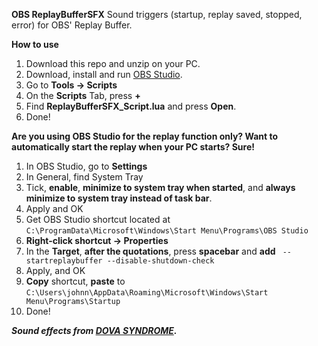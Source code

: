 **OBS ReplayBufferSFX**
Sound triggers (startup, replay saved, stopped, error) for OBS' Replay Buffer.

**How to use**
 1. Download this repo and unzip on your PC.
 2. Download, install and run [OBS Studio](https://obsproject.com/).
 3. Go to **Tools -> Scripts**
 4. On the **Scripts** Tab, press **+**
 5. Find **ReplayBufferSFX_Script.lua** and press **Open**.
 6. Done!

**Are you using OBS Studio for the replay function only? Want to automatically start the replay when your PC starts? Sure!**
 1. In OBS Studio, go to **Settings**
 2. In General, find System Tray
 3. Tick, **enable**, **minimize to system tray when started**, and **always minimize to system tray instead of task bar**.
 4. Apply and OK
 5. Get OBS Studio shortcut located at `C:\ProgramData\Microsoft\Windows\Start Menu\Programs\OBS Studio`
 6. **Right-click shortcut -> Properties**
 7. In the **Target**, **after the quotations**, press **spacebar** and **add** ` --startreplaybuffer --disable-shutdown-check`
 8. Apply, and OK
 9. **Copy** shortcut, **paste** to `C:\Users\johnn\AppData\Roaming\Microsoft\Windows\Start Menu\Programs\Startup`
 10. Done! 

***Sound effects from [DOVA SYNDROME](https://dova-s.jp/).***
